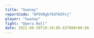 ```yaml
---
title: "Swanay"
reportCode: "AP9VBgb76dTW3Fxj"
player: "Swanay"
fight: "Opera Hall"
date: 2021-08-30T19:10:09.637000+00:00
---
```

